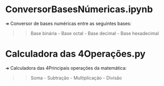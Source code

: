 # ConversorBasesNúmericas.ipynb
➜ Conversor de bases numéricas entre as seguintes bases:
>> Base binária -
>> Base octal -
>> Base decimal -
>> Base hexadecimal


# Calculadora das 4Operações.py
➜ Calculadora das 4Principais operações da matemática:
>> Soma -
>> Subtração -
>> Multiplicação -
>> Divisão
